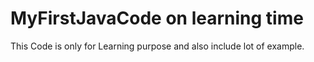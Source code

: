 # MyFirstJavaCode on learning time 
This Code is only for Learning purpose and also include lot of example.
